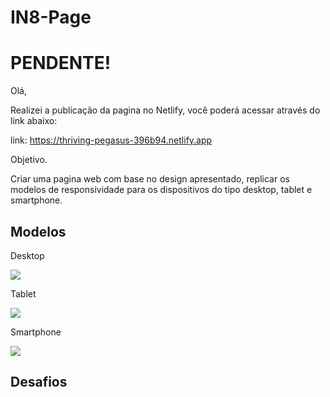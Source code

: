 # IN8-Page

# PENDENTE!

Olá,

Realizei a publicação da pagina no Netlify, você poderá acessar através do link abaixo:

link: https://thriving-pegasus-396b94.netlify.app


Objetivo.

Criar uma pagina web com base no design apresentado, replicar os modelos de responsividade para os dispositivos do tipo desktop, tablet e smartphone.


## Modelos 

Desktop

![](https://i.postimg.cc/wBGws59M/desktop.jpg)

Tablet

![](https://i.postimg.cc/7YHtdZtx/tablet.jpg)

Smartphone

![](https://i.postimg.cc/50JDtqgz/mobile.jpg)

## Desafios
